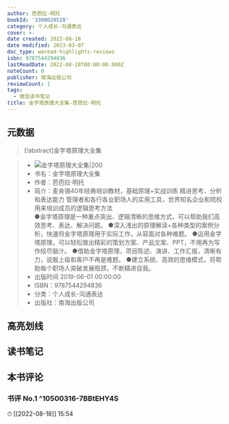 ```yaml
---
author: 芭芭拉·明托
bookId: '3300020528'
category: 个人成长-沟通表达
cover: >-
date created: 2022-08-18
date modified: 2023-03-07
doc_type: weread-highlights-reviews
isbn: 9787544294836
lastReadDate: 2022-08-18T00:00:00.000Z
noteCount: 0
publisher: 南海出版公司
reviewCount: 1
tags:
  - 微信读书笔记
title: 金字塔原理大全集-芭芭拉·明托
---
```


## 元数据

>[!abstract]金字塔原理大全集

> - ![金字塔原理大全集|200](https://weread-1258476243.file.myqcloud.com/weread/cover/28/3300020528/t7_3300020528.jpg)
> - 书名：金字塔原理大全集
> - 作者：芭芭拉·明托
> - 简介：麦肯锡40年经典培训教材，基础原理+实战训练 精进思考、分析和表达能力 管理者和各行各业职场人的实用工具，世界知名企业和院校用来培训成员的逻辑思考方法  
●金字塔原理是一种重点突出、逻辑清晰的思维方式，可以帮助我们高效思考、表达、解决问题。
●深入浅出的原理解读+各种类型的案例分析，快速将金字塔原理用于实际工作，从容面对各种难题。
●运用金字塔原理，可以轻松做出精彩的策划方案、产品文案、PPT，不用再为写作绞尽脑汁。
●借助金字塔原理，项目陈述、演讲、工作汇报，清晰有力，说服上级和客户不再是难题。
●建立系统、高效的思维模式，将帮助每个职场人突破发展瓶颈，不断精进自我。
> - 出版时间 2019-06-01 00:00:00
> - ISBN：9787544294836
> - 分类：个人成长-沟通表达
> - 出版社：南海出版公司

## 高亮划线

## 读书笔记

## 本书评论

### 书评 No.1 ^10500316-7BBtEHY4S

⏱ [[2022-08-18]] 15:54
